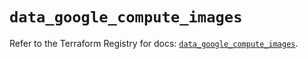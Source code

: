 # `data_google_compute_images`

Refer to the Terraform Registry for docs: [`data_google_compute_images`](https://registry.terraform.io/providers/hashicorp/google-beta/6.49.0/docs/data-sources/google_compute_images).
